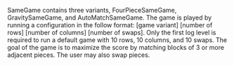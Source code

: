SameGame contains three variants, FourPieceSameGame, GravitySameGame, and AutoMatchSameGame. The game is played by running a configuration in the follow format: [game variant] [number of rows] [number of columns] [number of swaps]. Only the first log level is required to run a default game with 10 rows, 10 columns, and 10 swaps. The goal of the game is to maximize the score by matching blocks of 3 or more adjacent pieces. The user may also swap pieces.

